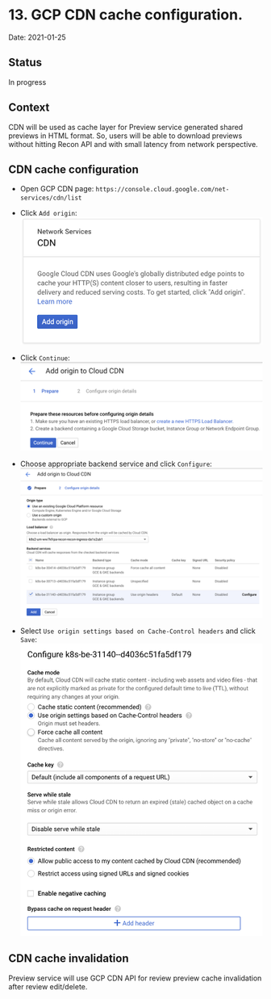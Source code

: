 # 13. GCP CDN cache configuration.

Date: 2021-01-25

## Status

In progress

## Context

CDN will be used as cache layer for Preview service generated shared previews in HTML format.
So, users will be able to download previews without hitting Recon API and with small latency from network perspective.

## CDN cache configuration

* Open GCP CDN page: `https://console.cloud.google.com/net-services/cdn/list`

* Click `Add origin`: <img src="img/cdn/cdn_1.png" />

* Click `Continue`: <img src="img/cdn/cdn_2.png" />

* Choose appropriate backend service and click `Configure`: <img src="img/cdn/cdn_3.png" />

* Select `Use origin settings based on Cache-Control headers` and click `Save`: <img src="img/cdn/cdn_4.png" />

## CDN cache invalidation

Preview service will use GCP CDN API for review preview cache invalidation after review edit/delete.
